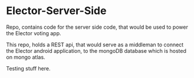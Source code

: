 # Elector-Server-Side
Repo, contains code for the server side code, that would be used to power the Elector voting app. 

This repo, holds a REST api, that would serve as a middleman to connect the Elector android application,
to the mongoDB database which is hosted on mongo atlas.

Testing stuff here.
